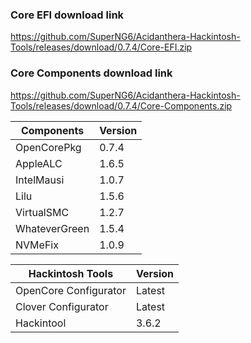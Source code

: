 
### Core EFI download link
https://github.com/SuperNG6/Acidanthera-Hackintosh-Tools/releases/download/0.7.4/Core-EFI.zip

### Core Components download link
https://github.com/SuperNG6/Acidanthera-Hackintosh-Tools/releases/download/0.7.4/Core-Components.zip

| Components    | Version               |
| ------------- | --------------------- |
| OpenCorePkg   | 0.7.4    | 
| AppleALC      | 1.6.5       |
| IntelMausi    | 1.0.7     |
| Lilu          | 1.5.6           |
| VirtualSMC    | 1.2.7     |
| WhateverGreen | 1.5.4  |
| NVMeFix       | 1.0.9        |

| Hackintosh Tools      | Version           |
| --------------------- | ----------------- |
| OpenCore Configurator | Latest            | 
| Clover Configurator   | Latest            |
| Hackintool            | 3.6.2 |

